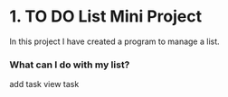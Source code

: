 
# 1. TO DO List Mini Project

In this project I have created a program to manage a list. 

### What can I do with my list?

add task
view task
